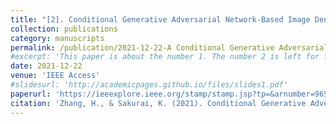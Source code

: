 ```yaml
---
title: "[2]. Conditional Generative Adversarial Network-Based Image Denoising for Defending Against Adversarial Attack"
collection: publications
category: manuscripts
permalink: /publication/2021-12-22-A Conditional Generative Adversarial
#excerpt: 'This paper is about the number 1. The number 2 is left for future work.'
date: 2021-12-22
venue: 'IEEE Access'
#slidesurl: 'http://academicpages.github.io/files/slides1.pdf'
paperurl: 'https://ieeexplore.ieee.org/stamp/stamp.jsp?tp=&arnumber=9658503'
citation: 'Zhang, H., & Sakurai, K. (2021). Conditional Generative Adversarial Network-Based Image Denoising for Defending Against Adversarial Attack. IEEE Access, 9, 169031-169043.'
---
```

